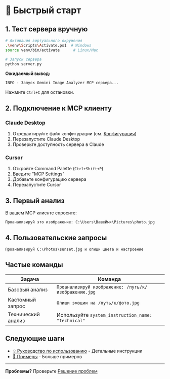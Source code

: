 # 🚀 Быстрый старт

## 1. Тест сервера вручную

```bash
# Активация виртуального окружения
.\venv\Scripts\Activate.ps1  # Windows
source venv/bin/activate      # Linux/Mac

# Запуск сервера
python server.py
```

**Ожидаемый вывод:**

```text
INFO - Запуск Gemini Image Analyzer MCP сервера...
```

Нажмите `Ctrl+C` для остановки.

## 2. Подключение к MCP клиенту

### Claude Desktop

1. Отредактируйте файл конфигурации (см. [Конфигурация](configuration.md))
2. Перезапустите Claude Desktop
3. Проверьте доступность сервера в Claude

### Cursor

1. Откройте Command Palette (`Ctrl+Shift+P`)
2. Введите "MCP Settings"
3. Добавьте конфигурацию сервера
4. Перезапустите Cursor

## 3. Первый анализ

В вашем MCP клиенте спросите:

```text
Проанализируй это изображение: C:\Users\ВашеИмя\Pictures\photo.jpg
```

## 4. Пользовательские запросы

```text
Проанализируй C:\Photos\sunset.jpg и опиши цвета и настроение
```

## Частые команды

| Задача | Команда |
|--------|---------|
| Базовый анализ | `Проанализируй изображение: /путь/к/изображению.jpg` |
| Кастомный запрос | `Опиши эмоции на /путь/к/фото.jpg` |
| Технический анализ | Используйте `system_instruction_name: "technical"` |

## Следующие шаги

- [💡 Руководство по использованию](usage.md) - Детальные инструкции
- [📝 Примеры](examples.md) - Больше примеров

---

**Проблемы?** Проверьте [Решение проблем](troubleshooting.md)
